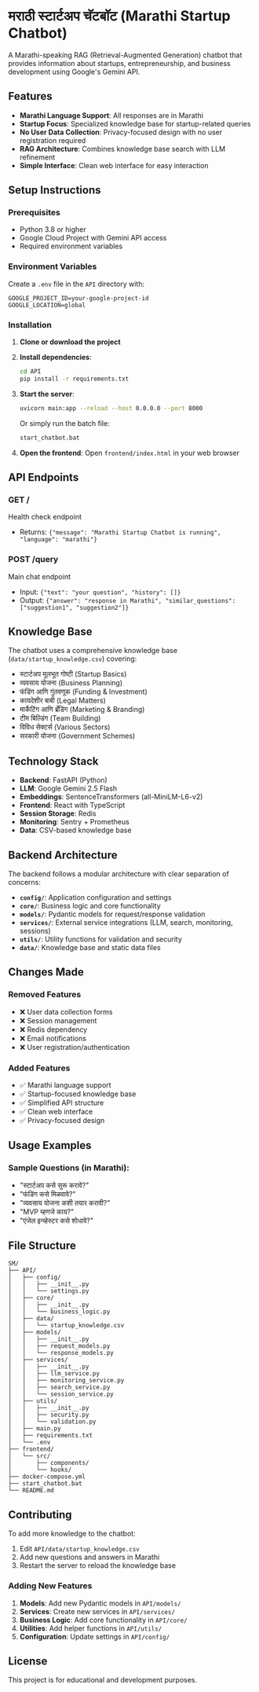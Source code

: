 # मराठी स्टार्टअप चॅटबॉट (Marathi Startup Chatbot)

A Marathi-speaking RAG (Retrieval-Augmented Generation) chatbot that provides information about startups, entrepreneurship, and business development using Google's Gemini API.

## Features

- **Marathi Language Support**: All responses are in Marathi
- **Startup Focus**: Specialized knowledge base for startup-related queries
- **No User Data Collection**: Privacy-focused design with no user registration required
- **RAG Architecture**: Combines knowledge base search with LLM refinement
- **Simple Interface**: Clean web interface for easy interaction

## Setup Instructions

### Prerequisites
- Python 3.8 or higher
- Google Cloud Project with Gemini API access
- Required environment variables

### Environment Variables
Create a `.env` file in the `API` directory with:
```
GOOGLE_PROJECT_ID=your-google-project-id
GOOGLE_LOCATION=global
```

### Installation

1. **Clone or download the project**
2. **Install dependencies**:
   ```bash
   cd API
   pip install -r requirements.txt
   ```

3. **Start the server**:
   ```bash
   uvicorn main:app --reload --host 0.0.0.0 --port 8000
   ```
   
   Or simply run the batch file:
   ```bash
   start_chatbot.bat
   ```

4. **Open the frontend**:
   Open `frontend/index.html` in your web browser

## API Endpoints

### GET /
Health check endpoint
- Returns: `{"message": "Marathi Startup Chatbot is running", "language": "marathi"}`

### POST /query
Main chat endpoint
- Input: `{"text": "your question", "history": []}`
- Output: `{"answer": "response in Marathi", "similar_questions": ["suggestion1", "suggestion2"]}`

## Knowledge Base

The chatbot uses a comprehensive knowledge base (`data/startup_knowledge.csv`) covering:

- स्टार्टअप मूलभूत गोष्टी (Startup Basics)
- व्यवसाय योजना (Business Planning)
- फंडिंग आणि गुंतवणूक (Funding & Investment)
- कायदेशीर बाबी (Legal Matters)
- मार्केटिंग आणि ब्रँडिंग (Marketing & Branding)
- टीम बिल्डिंग (Team Building)
- विविध सेक्टर्स (Various Sectors)
- सरकारी योजना (Government Schemes)

## Technology Stack

- **Backend**: FastAPI (Python)
- **LLM**: Google Gemini 2.5 Flash
- **Embeddings**: SentenceTransformers (all-MiniLM-L6-v2)
- **Frontend**: React with TypeScript
- **Session Storage**: Redis
- **Monitoring**: Sentry + Prometheus
- **Data**: CSV-based knowledge base

## Backend Architecture

The backend follows a modular architecture with clear separation of concerns:

- **`config/`**: Application configuration and settings
- **`core/`**: Business logic and core functionality
- **`models/`**: Pydantic models for request/response validation
- **`services/`**: External service integrations (LLM, search, monitoring, sessions)
- **`utils/`**: Utility functions for validation and security
- **`data/`**: Knowledge base and static data files

## Changes Made

### Removed Features
- ❌ User data collection forms
- ❌ Session management
- ❌ Redis dependency
- ❌ Email notifications
- ❌ User registration/authentication

### Added Features
- ✅ Marathi language support
- ✅ Startup-focused knowledge base
- ✅ Simplified API structure
- ✅ Clean web interface
- ✅ Privacy-focused design

## Usage Examples

### Sample Questions (in Marathi):
- "स्टार्टअप कसे सुरू करावे?"
- "फंडिंग कसे मिळवावे?"
- "व्यवसाय योजना कशी तयार करावी?"
- "MVP म्हणजे काय?"
- "एंजेल इन्व्हेस्टर कसे शोधावे?"

## File Structure
```
SM/
├── API/
│   ├── config/
│   │   ├── __init__.py
│   │   └── settings.py
│   ├── core/
│   │   ├── __init__.py
│   │   └── business_logic.py
│   ├── data/
│   │   └── startup_knowledge.csv
│   ├── models/
│   │   ├── __init__.py
│   │   ├── request_models.py
│   │   └── response_models.py
│   ├── services/
│   │   ├── __init__.py
│   │   ├── llm_service.py
│   │   ├── monitoring_service.py
│   │   ├── search_service.py
│   │   └── session_service.py
│   ├── utils/
│   │   ├── __init__.py
│   │   ├── security.py
│   │   └── validation.py
│   ├── main.py
│   ├── requirements.txt
│   └── .env
├── frontend/
│   └── src/
│       ├── components/
│       └── hooks/
├── docker-compose.yml
├── start_chatbot.bat
└── README.md
```

## Contributing

To add more knowledge to the chatbot:
1. Edit `API/data/startup_knowledge.csv`
2. Add new questions and answers in Marathi
3. Restart the server to reload the knowledge base

### Adding New Features

1. **Models**: Add new Pydantic models in `API/models/`
2. **Services**: Create new services in `API/services/`
3. **Business Logic**: Add core functionality in `API/core/`
4. **Utilities**: Add helper functions in `API/utils/`
5. **Configuration**: Update settings in `API/config/`

## License

This project is for educational and development purposes.